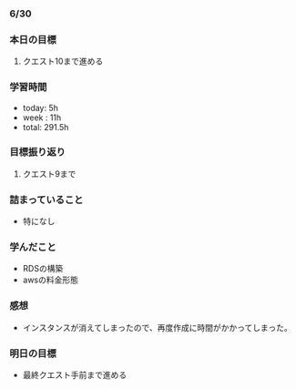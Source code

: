 ### 6/30
### 本日の目標
1. クエスト10まで進める
### 学習時間
- today: 5h
- week : 11h
- total: 291.5h
### 目標振り返り
1. クエスト9まで
### 詰まっていること
- 特になし
### 学んだこと
- RDSの構築
- awsの料金形態
### 感想
- インスタンスが消えてしまったので、再度作成に時間がかかってしまった。
### 明日の目標
- 最終クエスト手前まで進める

